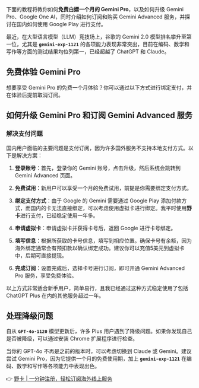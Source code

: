 下面的教程将教你如何**免费白嫖一个月的 Gemini Pro**，以及如何升级 Gemini Pro、Google One AI，同时介绍如何订阅和购买 Gemini Advanced 服务，并探讨在国内如何使用 Google Play 进行支付。

最近，在大型语言模型（LLM）竞技场上，谷歌的 Gemini 2.0 模型排名攀升至第一位，尤其是 **`gemini-exp-1121`** 的各项能力表现非常突出，目前在编码、数学和写作等方面的测试结果均位列第一，已经超越了 ChatGPT 和 Claude。

## 免费体验 Gemini Pro

想要享受 Gemini Pro 的免费一个月体验？你可以通过以下方式进行绑定支付，并在体验后提前取消订阅。

## 如何升级 Gemini Pro 和订阅 Gemini Advanced 服务

### 解决支付问题

国内用户面临的主要问题是支付订阅，因为许多国外服务不支持本地支付方式。以下是解决方案：

1. **登录账号**：首先，登录你的 Gemini 账号，点击升级，然后系统会跳转到 Gemini Advanced 页面。
   
2. **免费试用**：新用户可以享受一个月的免费试用，前提是你需要绑定支付方式。

3. **绑定支付方式**：由于 Google 的 Gemini 需要通过 Google Play 添加付款方式，而国内的卡无法直接绑定，可以考虑使用虚拟卡进行绑定。我平时使用**野卡**进行支付，已经稳定使用一年多。

4. **申请虚拟卡**：申请虚拟卡并获得卡号后，返回 Google 进行卡号绑定。

5. **填写信息**：根据所获取的卡号信息，填写到相应位置。确保卡号有余额，因为海外绑定通常会有预扣款以确认绑定成功。建议你可以充值5美元到虚拟卡中，后期可直接提现。

6. **完成订阅**：设置完成后，选择卡号进行订阅，即可开通 Gemini Advanced Pro 服务，享受免费体验。

以上方式非常适合新手用户，简单易行，且我已经通过这种方式稳定使用了包括 ChatGPT Plus 在内的其他服务超过一年。

## 处理降级问题

自从 **`GPT-4o-1120`** 模型更新后，许多 Plus 用户遇到了降级问题。如果你发现自己是否被降级，可以通过安装 Chrome 扩展程序进行检查。

当你的 GPT-4o 不再是之前的版本时，可以考虑切换到 Claude 或 Gemini。建议尝试 Gemini Pro，因为它提供一个月的免费使用期，加上 **`gemini-exp-1121`** 在编码、数学和写作等各项能力中表现出色。

👉 [野卡 | 一分钟注册，轻松订阅海外线上服务](https://bit.ly/bewildcard)